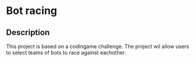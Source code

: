 # Bot racing
## Description
This project is based on a codingame challenge.  The project wil allow users to select teams of bots to race against eachother.  
